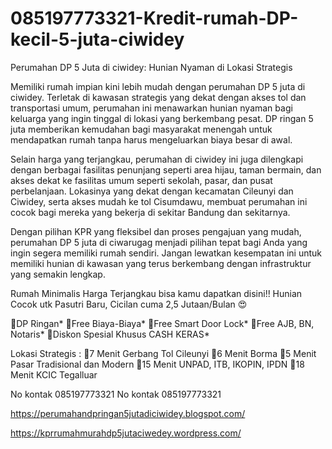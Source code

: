 # 085197773321-Kredit-rumah-DP-kecil-5-juta-ciwidey
Perumahan DP 5 Juta di ciwidey: Hunian Nyaman di Lokasi Strategis

Memiliki rumah impian kini lebih mudah dengan perumahan DP 5 juta di ciwidey. Terletak di kawasan strategis yang dekat dengan akses tol dan transportasi umum, perumahan ini menawarkan hunian nyaman bagi keluarga yang ingin tinggal di lokasi yang berkembang pesat. DP ringan 5 juta memberikan kemudahan bagi masyarakat menengah untuk mendapatkan rumah tanpa harus mengeluarkan biaya besar di awal.

Selain harga yang terjangkau, perumahan di ciwidey ini juga dilengkapi dengan berbagai fasilitas penunjang seperti area hijau, taman bermain, dan akses dekat ke fasilitas umum seperti sekolah, pasar, dan pusat perbelanjaan. Lokasinya yang dekat dengan kecamatan Cileunyi dan Ciwidey, serta akses mudah ke tol Cisumdawu, membuat perumahan ini cocok bagi mereka yang bekerja di sekitar Bandung dan sekitarnya.

Dengan pilihan KPR yang fleksibel dan proses pengajuan yang mudah, perumahan DP 5 juta di ciwarugag menjadi pilihan tepat bagi Anda yang ingin segera memiliki rumah sendiri. Jangan lewatkan kesempatan ini untuk memiliki hunian di kawasan yang terus berkembang dengan infrastruktur yang semakin lengkap.

Rumah Minimalis Harga Terjangkau bisa kamu dapatkan disini!!
Hunian Cocok utk Pasutri Baru, Cicilan cuma 2,5 Jutaan/Bulan 😍

🏅DP Ringan*
🏅Free Biaya-Biaya*
🏅Free Smart Door Lock*
🏅Free AJB, BN, Notaris*
🏅Diskon Spesial Khusus CASH KERAS*

Lokasi Strategis :
📍7 Menit Gerbang Tol Cileunyi
📍6 Menit Borma 
📍5 Menit Pasar Tradisional dan Modern
📍15 Menit UNPAD, ITB, IKOPIN, IPDN
📍18 Menit KCIC Tegalluar

No kontak 085197773321
No kontak 085197773321

https://perumahandpringan5jutadiciwidey.blogspot.com/

https://kprrumahmurahdp5jutaciwedey.wordpress.com/
